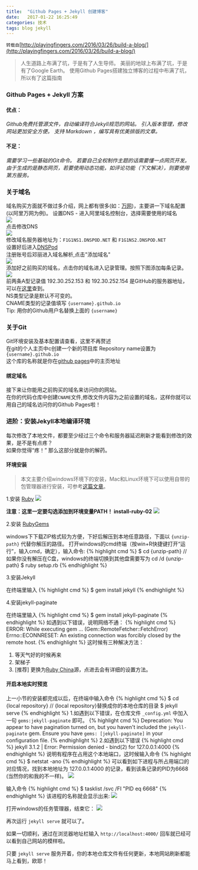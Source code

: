 ```yaml
---
title:  "Github Pages + Jekyll 创建博客"
date:   2017-01-22 16:25:49
categories: 技术
tags: blog jekyll
---
```

`转载自`[http://playingfingers.com/2016/03/26/build-a-blog/](http://playingfingers.com/2016/03/26/build-a-blog/)

>人生道路上布满了坑，于是有了人生导师。
美丽的地球上布满了坑，于是有了Google Earth。
使用Github Pages搭建独立博客的过程中布满了坑，所以有了这篇指南


### Github Pages + Jekyll 方案
#### 优点：
_Github免费托管源文件，自动编译符合Jekyll规范的网站。
引入版本管理，修改网站更加安全方便。
支持 Markdown ，编写具有优美排版的文章。_
#### 不足：
_需要学习一些基础的Git命令。
若要自己全权制作主题的话需要懂一点网页开发。
由于生成的是静态网页，若要使用动态功能，如评论功能（下文解决），则要使用第方服务。_

### 关于域名
域名购买方面就不做过多介绍，网上都有很多(如：[万网](https://wanwang.aliyun.com))，主要讲一下域名配置(以阿里万网为例)。
设置DNS - 进入阿里域名控制台，选择需要使用的域名  
![](/assets/img/2017-01-22-build-a-blog-with-jekyll/1.png)  
点击修改DNS  
![](/assets/img/2017-01-22-build-a-blog-with-jekyll/2.png)  
修改域名服务器地址为：`F1G1NS1.DNSPOD.NET` 和 `F1G1NS2.DNSPOD.NET`  
设置好后进入[DNSPod](http://www.dnspod.cn)  
注册账号后邓丽进入域名解析,点击"添加域名"  
![](/assets/img/2017-01-22-build-a-blog-with-jekyll/3.png)  
添加好之前购买的域名，点击你的域名进入记录管理。按照下图添加每条记录。  
![](/assets/img/2017-01-22-build-a-blog-with-jekyll/4.png)  
前两条A型记录值 192.30.252.153 和 192.30.252.154 是GitHub的服务器地址，可以在[这里](https://help.github.com/articles/troubleshooting-custom-domains/#dns-configuration-errors)查到。  
NS类型记录是默认不可变的。  
CNAME类型的记录值填写 `{username}.github.io`  
Tip: 用你的Github用户名替换上面的 `{username}`

### 关于Git
Git环境安装及基本配置请查看，这里不再赘述  
在git的个人主页中c创建一个新的项目库 Repository name设置为 `{username}.github.io`  
这个库的名称就是你在[github pages](https://pages.github.com/)中的主页地址

#### 绑定域名
  接下来让你能用之前购买的域名来访问你的网站。   
  在你的代码仓库中创建`CNAME`文件,修改文件内容为之前设置的域名，这样你就可以用自己的域名访问你的Github Pages啦！
  
### 进阶：安装Jekyll本地编译环境
  每次修改了本地文件，都要至少经过三个命令和服务器延迟刷新才能看到修改的效果，是不是有点疼？  
  如果你觉得“疼！” 那么这部分就是你的解药。
  
#### 环境安装
  >本文主要介绍windows环境下的安装，Mac和Linux环境下可以使用自带的包管理器进行安装，可参考[这篇文章](http://www.cnblogs.com/daguo/p/4097263.html)。
  
  1.安装 [Ruby](http://rubyinstaller.org/downloads/)
  ![](/assets/img/2017-01-22-build-a-blog-with-jekyll/5.png)  
    
  **注意：这里一定要勾选添加到环境变量PATH！ install-ruby-02**
  ![](/assets/img/2017-01-22-build-a-blog-with-jekyll/6.png)  
  
  2.安装 [RubyGems](https://rubygems.org/pages/download)
  
  windows下下载ZIP格式较为方便，下好后解压到本地任意路径，下面以 `{unzip-path}` 代替你解压的路径。 打开windows的cmd终端（按win+R快捷键打开“运行”，输入cmd，确定），输入命令:
  {% highlight cmd %}
  $ cd {unzip-path}  //如果你没有解压在C盘，windows的终端切换到其他盘需要写为 cd /d {unzip-path}
  $ ruby setup.rb
  {% endhighlight %}
  
  3.安装Jekyll
  
  在终端里输入
  {% highlight cmd %}
  $ gem install jekyll
  {% endhighlight %}
  
  4.安装jekyll-paginate
  
  在终端里输入
  {% highlight cmd %}
  $ gem install jekyll-paginate
  {% endhighlight %}
  如遇到以下错误，说明网络不通：
  {% highlight cmd %}
  ERROR:  While executing gem ... (Gem::RemoteFetcher::FetchError)
  Errno::ECONNRESET: An existing connection was forcibly closed by the remote host.
  {% endhighlight %}
  这时候有三种解决方法：
  
  1. 等天气好的时候再来
  2. 架梯子
  3. [推荐] 更换为[Ruby China](https://gems.ruby-china.org/)源，点进去会有详细的设置方法。  
  
  #### 开启本地实时预览
  上一小节的安装都完成以后，在终端中输入命令
  {% highlight cmd %}
  $ cd {local repository} // {local repository}替换成你的本地仓库的目录
  $ jekyll serve
  {% endhighlight %}
  1.如遇到以下错误，在仓库文件 `_config.yml` 中加入一句 `gems:jekyll-paginate` 即可。
  {% highlight cmd %}
  Deprecation: You appear to have pagination turned on, but you haven't included the `jekyll-paginate` gem. Ensure you have `gems: [jekyll-paginate]` in your configuration file. 
  {% endhighlight %}
  2.如遇到以下错误
  {% highlight cmd %}
  jekyll 3.1.2 | Error:  Permission denied - bind(2) for 127.0.0.1:4000
  {% endhighlight %}
  说明有程序在占用这个本地端口，这时候输入命令
  {% highlight cmd %}
  $ netstat -ano
  {% endhighlight %}
  可以看到如下进程与所占用端口的对应情况，找到本地地址为 127.0.0.1:4000 的记录，看到该条记录的PID为6668 (当然你的和我的不一样)。
   ![](/assets/img/2017-01-22-build-a-blog-with-jekyll/7.png)
  
  输入命令
  {% highlight cmd %}
  $ tasklist /svc /FI "PID eq 6668"
  {% endhighlight %}
  该进程的名称就会显示出来:
  ![](/assets/img/2017-01-22-build-a-blog-with-jekyll/8.png)
  
  打开windows的任务管理器，结束它： 
  ![](/assets/img/2017-01-22-build-a-blog-with-jekyll/9.png)
  
  再次运行 `jekyll serve` 就可以了。
  
  如果一切顺利，通过在浏览器地址栏输入 `http://localhost:4000/` 回车就已经可以看到自己网站的模样啦。  
  
  只要 `jekyll serve` 服务开着，你的本地仓库文件有任何更新，本地网站刷新都能马上看到，欧耶！
  




  

  


